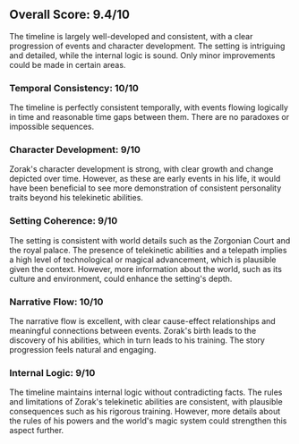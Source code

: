 ## Overall Score: 9.4/10

The timeline is largely well-developed and consistent, with a clear progression of events and character development. The setting is intriguing and detailed, while the internal logic is sound. Only minor improvements could be made in certain areas.

### Temporal Consistency: 10/10

The timeline is perfectly consistent temporally, with events flowing logically in time and reasonable time gaps between them. There are no paradoxes or impossible sequences.

### Character Development: 9/10

Zorak's character development is strong, with clear growth and change depicted over time. However, as these are early events in his life, it would have been beneficial to see more demonstration of consistent personality traits beyond his telekinetic abilities. 

### Setting Coherence: 9/10

The setting is consistent with world details such as the Zorgonian Court and the royal palace. The presence of telekinetic abilities and a telepath implies a high level of technological or magical advancement, which is plausible given the context. However, more information about the world, such as its culture and environment, could enhance the setting's depth.

### Narrative Flow: 10/10

The narrative flow is excellent, with clear cause-effect relationships and meaningful connections between events. Zorak's birth leads to the discovery of his abilities, which in turn leads to his training. The story progression feels natural and engaging.

### Internal Logic: 9/10

The timeline maintains internal logic without contradicting facts. The rules and limitations of Zorak's telekinetic abilities are consistent, with plausible consequences such as his rigorous training. However, more details about the rules of his powers and the world's magic system could strengthen this aspect further.